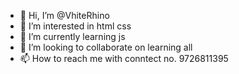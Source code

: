 - 👋 Hi, I’m @VhiteRhino
- 👀 I’m interested in html css
- 🌱 I’m currently learning js
- 💞️ I’m looking to collaborate on learning all
- 📫 How to reach me with conntect no. 9726811395

<!---
VhiteRhino/VhiteRhino is a ✨ special ✨ repository because its `README.md` (this file) appears on your GitHub profile.
You can click the Preview link to take a look at your changes.
--->
